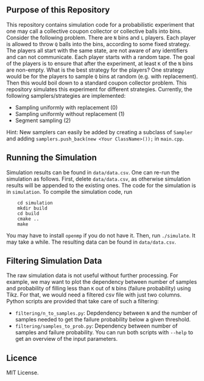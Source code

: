 ## Purpose of this Repository
This repository contains simulation code for a probabilistic experiment that one may call a collective coupon collector or collective balls into bins.
Consider the following problem.
There are `N` bins and `L` players.
Each player is allowed to throw `Q` balls into the bins, according to some fixed strategy.
The players all start with the same state, are not aware of any identifiers and can not communicate.
Each player starts with a random tape.
The goal of the players is to ensure that after the experiment, at least `K` of the `N` bins are non-empty.
What is the best strategy for the players?
One strategy would be for the players to sample `Q` bins at random (e.g. with replacement).
Then this would boil down to a standard coupon collector problem.
This repository simulates this experiment for different strategies.
Currently, the following samplers/strategies are implemented: 
* Sampling uniformly with replacement (0)
* Sampling uniformly without replacement (1)
* Segment sampling (2)

Hint: New samplers can easily be added by creating a subclass of `Sampler` and adding `samplers.push_back(new <Your ClassName>());` in `main.cpp`.


## Running the Simulation
Simulation results can be found in `data/data.csv`.
One can re-run the simulation as follows.
First, delete `data/data.csv`, as otherwise simulation results will be appended to the existing ones.
The code for the simulation is in `simulation`.
To compile the simulation code, run 
```
    cd simulation
    mkdir build
    cd build
    cmake ..
    make
```
You may have to install `openmp` if you do not have it.
Then, run `./simulate`. It may take a while.
The resulting data can be found in `data/data.csv`.


## Filtering Simulation Data

The raw simulation data is not useful without further processing.
For example, we may want to plot the dependency between number of samples and probability of filling less than `K` out of `N` bins (failure probability) using Tikz. 
For that, we would need a filtered csv file with just two columns.
Python scripts are provided that take care of such a filtering:
* `filtering/n_to_samples.py`: Depdendency between `N` and the number of samples needed to get the failure probability below a given threshold.
* `filtering/samples_to_prob.py`: Dependency between number of samples and failure probability.
You can run both scripts with `--help` to get an overview of the input parameters.

## Licence
MIT License.